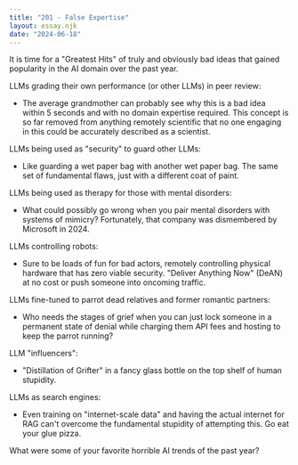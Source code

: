 ```yaml
---
title: "201 - False Expertise"
layout: essay.njk
date: "2024-06-18"
---
```


It is time for a "Greatest Hits" of truly and obviously bad ideas that gained popularity in the AI domain over the past year.

LLMs grading their own performance (or other LLMs) in peer review:

- The average grandmother can probably see why this is a bad idea within 5 seconds and with no domain expertise required. This concept is so far removed from anything remotely scientific that no one engaging in this could be accurately described as a scientist.

LLMs being used as "security" to guard other LLMs:

- Like guarding a wet paper bag with another wet paper bag. The same set of fundamental flaws, just with a different coat of paint.

LLMs being used as therapy for those with mental disorders:

- What could possibly go wrong when you pair mental disorders with systems of mimicry? Fortunately, that company was dismembered by Microsoft in 2024.

LLMs controlling robots:

- Sure to be loads of fun for bad actors, remotely controlling physical hardware that has zero viable security. "Deliver Anything Now" (DeAN) at no cost or push someone into oncoming traffic.

LLMs fine-tuned to parrot dead relatives and former romantic partners:

- Who needs the stages of grief when you can just lock someone in a permanent state of denial while charging them API fees and hosting to keep the parrot running?

LLM "influencers":

- "Distillation of Grifter" in a fancy glass bottle on the top shelf of human stupidity.

LLMs as search engines:

- Even training on "internet-scale data" and having the actual internet for RAG can't overcome the fundamental stupidity of attempting this. Go eat your glue pizza.

What were some of your favorite horrible AI trends of the past year?
